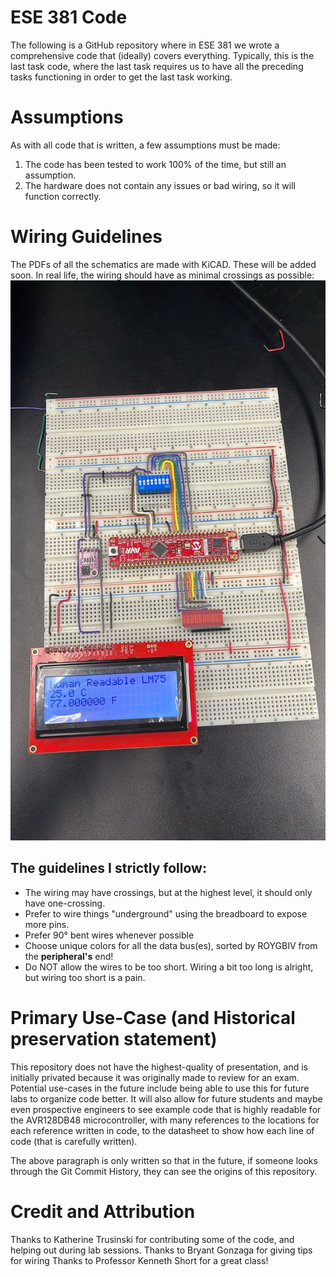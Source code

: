 # ESE 381 Code
The following is a GitHub repository where in ESE 381 we wrote a comprehensive code that (ideally) covers everything. Typically, this is the last task code, where the last task requires us to have all the preceding tasks functioning in order to get the last task working.

# Assumptions
As with all code that is written, a few assumptions must be made:
1. The code has been tested to work 100% of the time, but still an assumption.
2. The hardware does not contain any issues or bad wiring, so it will function correctly.

# Wiring Guidelines
The PDFs of all the schematics are made with KiCAD. These will be added soon. In real life, the wiring should have as minimal crossings as possible:
![Wiring Guidelines:](./wiring-guideline-style.jpg)
## The guidelines I strictly follow:
- The wiring may have crossings, but at the highest level, it should only have one-crossing. 
- Prefer to wire things "underground" using the breadboard to expose more pins.
- Prefer 90° bent wires whenever possible
- Choose unique colors for all the data bus(es), sorted by ROYGBIV from the __peripheral's__ end!
- Do NOT allow the wires to be too short. Wiring a bit too long is alright, but wiring too short is a pain.

# Primary Use-Case (and Historical preservation statement)
This repository does not have the highest-quality of presentation, and is initially privated because it was originally made to review for an exam. Potential use-cases in the future include being able to use this for future labs to organize code better. It will also allow for future students and maybe even prospective engineers to see example code that is highly readable for the AVR128DB48 microcontroller, with many references to the locations for each reference written in code, to the datasheet to show how each line of code (that is carefully written).

The above paragraph is only written so that in the future, if someone looks through the Git Commit History, they can see the origins of this repository.

# Credit and Attribution
Thanks to Katherine Trusinski for contributing some of the code, and helping out during lab sessions.
Thanks to Bryant Gonzaga for giving tips for wiring
Thanks to Professor Kenneth Short for a great class!
